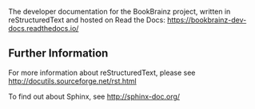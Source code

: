 The developer documentation for the BookBrainz project, written in reStructuredText and
hosted on Read the Docs: https://bookbrainz-dev-docs.readthedocs.io/

Further Information
-------------------
For more information about reStructuredText, please see
http://docutils.sourceforge.net/rst.html

To find out about Sphinx, see http://sphinx-doc.org/
